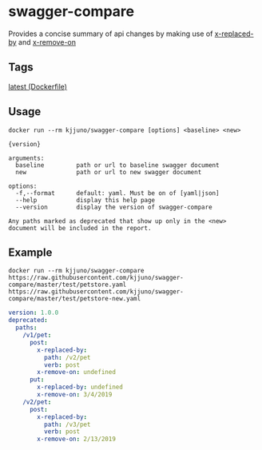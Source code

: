 # swagger-compare

Provides a concise summary of api changes by making use of [x-replaced-by] and [x-remove-on]

[x-replaced-by]: https://github.com/kjjuno/swagger-extensions/blob/master/x-replaced-by.md
[x-remove-on]:   https://github.com/kjjuno/swagger-extensions/blob/master/x-remove-on.md

## Tags

[latest (Dockerfile)][Dockerfile]

[Dockerfile]: https://github.com/kjjuno/swagger-compare/blob/master/docker/Dockerfile

## Usage

```
docker run --rm kjjuno/swagger-compare [options] <baseline> <new>

{version}

arguments:
  baseline         path or url to baseline swagger document
  new              path or url to new swagger document

options:
  -f,--format      default: yaml. Must be on of [yaml|json]
  --help           display this help page
  --version        display the version of swagger-compare

Any paths marked as deprecated that show up only in the <new>
document will be included in the report.
```

## Example

```
docker run --rm kjjuno/swagger-compare https://raw.githubusercontent.com/kjjuno/swagger-compare/master/test/petstore.yaml https://raw.githubusercontent.com/kjjuno/swagger-compare/master/test/petstore-new.yaml
```

```yaml
version: 1.0.0
deprecated:
  paths:
    /v1/pet:
      post:
        x-replaced-by:
          path: /v2/pet
          verb: post
        x-remove-on: undefined
      put:
        x-replaced-by: undefined
        x-remove-on: 3/4/2019
    /v2/pet:
      post:
        x-replaced-by:
          path: /v3/pet
          verb: post
        x-remove-on: 2/13/2019
```
